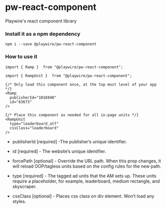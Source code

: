 # pw-react-component
Playwire's react component library


### Install it as a npm dependency
```npm i --save @playwire/pw-react-component```


### How to use it
```import { Ramp }  from "@playwire/pw-react-component";```

```import { RampUnit }  from "@playwire/pw-react-component";```

```
{/* Only load this component once, at the top most level of your app */}
<Ramp
  publisherId="1016948"
  id="63673"
/>

{/* Place this component as needed for all in-page units */}
<RampUnit
  type="leaderboard_atf"
  cssClass="leaderboard"
/>
```

- publisherId [required] -The publisher’s unique identifier.

- id [required] - The website’s unique identifier.

- forcePath [optional] - Override the URL path. When this prop changes, it will reload OOP/tagless units based on the config rules for the new path.

- type [required] - The tagged ad units that the AM sets up. These units require a placeholder, for example, leaderboard, medium rectangle, and skyscraper.

- cssClass [optional] - Places css class on div element. Won’t load any styles.